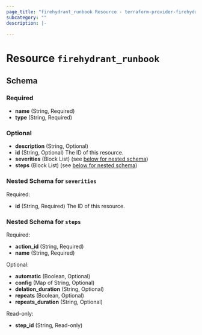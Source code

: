 ```yaml
---
page_title: "firehydrant_runbook Resource - terraform-provider-firehydrant"
subcategory: ""
description: |-
  
---
```


# Resource `firehydrant_runbook`





## Schema

### Required

- **name** (String, Required)
- **type** (String, Required)

### Optional

- **description** (String, Optional)
- **id** (String, Optional) The ID of this resource.
- **severities** (Block List) (see [below for nested schema](#nestedblock--severities))
- **steps** (Block List) (see [below for nested schema](#nestedblock--steps))

<a id="nestedblock--severities"></a>
### Nested Schema for `severities`

Required:

- **id** (String, Required) The ID of this resource.


<a id="nestedblock--steps"></a>
### Nested Schema for `steps`

Required:

- **action_id** (String, Required)
- **name** (String, Required)

Optional:

- **automatic** (Boolean, Optional)
- **config** (Map of String, Optional)
- **delation_duration** (String, Optional)
- **repeats** (Boolean, Optional)
- **repeats_duration** (String, Optional)

Read-only:

- **step_id** (String, Read-only)


